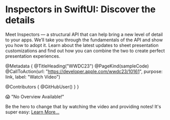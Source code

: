 # Inspectors in SwiftUI: Discover the details

Meet Inspectors — a structural API that can help bring a new level of detail to your apps. We’ll take you through the fundamentals of the API and show you how to adopt it. Learn about the latest updates to sheet presentation customizations and find out how you can combine the two to create perfect presentation experiences.

@Metadata {
   @TitleHeading("WWDC23")
   @PageKind(sampleCode)
   @CallToAction(url: "https://developer.apple.com/wwdc23/10161", purpose: link, label: "Watch Video")

   @Contributors {
      @GitHubUser(<replace this with your GitHub handle>)
   }
}

😱 "No Overview Available!"

Be the hero to change that by watching the video and providing notes! It's super easy:
 [Learn More…](https://wwdcnotes.github.io/WWDCNotes/documentation/wwdcnotes/contributing)
